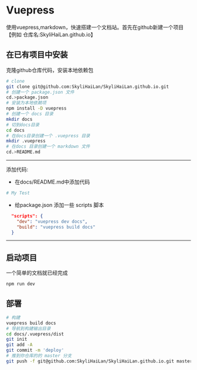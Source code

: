 # Vuepress
使用vuepress,markdown，快速搭建一个文档站。首先在github新建一个项目【例如 仓库名:SkyliHaiLan.github.io】

## 在已有项目中安装
克隆github仓库代码，安装本地依赖包
``` bash
# clone
git clone git@github.com:SkyliHaiLan/SkyliHaiLan.github.io.git
# 创建一个 package.json 文件
cd.>package.json
# 安装为本地依赖项
npm install -D vuepress
# 创建一个 docs 目录
mkdir docs
# 切到docs目录
cd docs
# 在docs目录创建一个 .vuepress 目录
mkdir .vuepress
# 在docs 目录创建一个 markdown 文件
cd.>README.md
```
---
添加代码:
  - 在docs/README.md中添加代码
``` sh
# My Test
```

 - 给package.json 添加一些 scripts 脚本
``` json
  "scripts": {
    "dev": "vuepress dev docs",
    "build": "vuepress build docs"
  }
```
---

## 启动项目
一个简单的文档就已经完成
``` bash
npm run dev
```
## 部署
``` bash
# 构建
vuepress build docs
# 导航到构建输出目录
cd docs/.vuepress/dist
git init
git add -A
git commit -m 'deploy'
# 推到你仓库的的 master 分支
git push -f git@github.com:SkyliHaiLan/SkyliHaiLan.github.io.git master
```